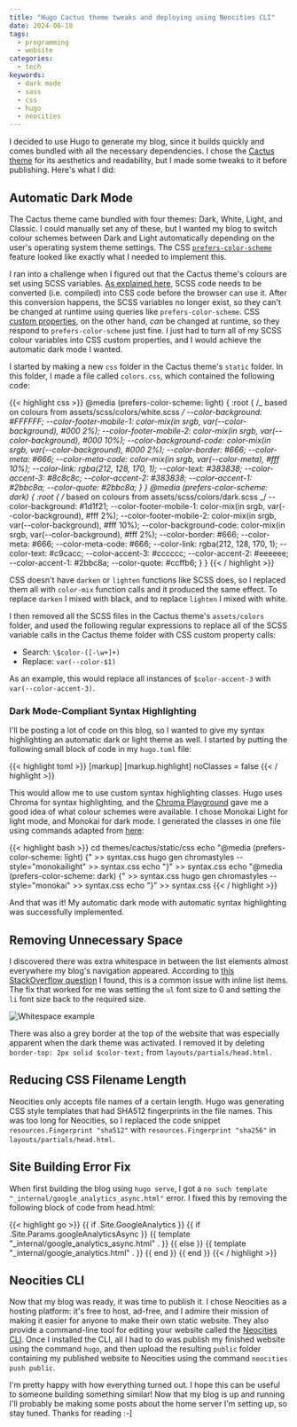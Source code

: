 ```yaml
---
title: "Hugo Cactus theme tweaks and deploying using Neocities CLI"
date: 2024-06-18
tags:
  - programming
  - website
categories:
  - tech
keywords:
  - dark mode
  - sass
  - css
  - hugo
  - neocities
---
```


I decided to use Hugo to generate my blog, since it builds quickly and comes bundled with all the necessary dependencies. I chose the [Cactus theme](https://github.com/monkeyWzr/hugo-theme-cactus) for its aesthetics and readability, but I made some tweaks to it before publishing. Here's what I did:

## Automatic Dark Mode

The Cactus theme came bundled with four themes: Dark, White, Light, and Classic. I could manually set any of these, but I wanted my blog to switch colour schemes between Dark and Light automatically depending on the user's operating system theme settings. The CSS [`prefers-color-scheme`](https://developer.mozilla.org/en-US/docs/Web/CSS/@media/prefers-color-scheme) feature looked like exactly what I needed to implement this.

I ran into a challenge when I figured out that the Cactus theme's colours are set using SCSS variables. [As explained here](https://css-tricks.com/difference-between-types-of-css-variables/), SCSS code needs to be converted (i.e. compiled) into CSS code before the browser can use it. After this conversion happens, the SCSS variables no longer exist, so they can't be changed at runtime using queries like `prefers-color-scheme`. CSS [custom properties](https://developer.mozilla.org/en-US/docs/Web/CSS/Using_CSS_custom_properties), on the other hand, _can_ be changed at runtime, so they respond to `prefers-color-scheme` just fine. I just had to turn all of my SCSS colour variables into CSS custom properties, and I would achieve the automatic dark mode I wanted.

I started by making a new `css` folder in the Cactus theme's `static` folder. In this folder, I made a file called `colors.css`, which contained the following code:

{{< highlight css >}}
@media (prefers-color-scheme: light) {
:root {
/_ based on colours from assets/scss/colors/white.scss _/
--color-background: #FFFFFF;
--color-footer-mobile-1: color-mix(in srgb, var(--color-background), #000 2%);
--color-footer-mobile-2: color-mix(in srgb, var(--color-background), #000 10%);
--color-background-code: color-mix(in srgb, var(--color-background), #000 2%);
--color-border: #666;
--color-meta: #666;
--color-meta-code: color-mix(in srgb, var(--color-meta), #fff 10%);
--color-link: rgba(212, 128, 170, 1);
--color-text: #383838;
--color-accent-3: #8c8c8c;
--color-accent-2: #383838;
--color-accent-1: #2bbc8a;
--color-quote: #2bbc8a;
}
}
@media (prefers-color-scheme: dark) {
:root {
/_ based on colours from assets/scss/colors/dark.scss _/
--color-background: #1d1f21;
--color-footer-mobile-1: color-mix(in srgb, var(--color-background), #fff 2%);
--color-footer-mobile-2: color-mix(in srgb, var(--color-background), #fff 10%);
--color-background-code: color-mix(in srgb, var(--color-background), #fff 2%);
--color-border: #666;
--color-meta: #666;
--color-meta-code: #666;
--color-link: rgba(212, 128, 170, 1);
--color-text: #c9cacc;
--color-accent-3: #cccccc;
--color-accent-2: #eeeeee;
--color-accent-1: #2bbc8a;
--color-quote: #ccffb6;
}
}
{{< / highlight >}}

CSS doesn't have `darken` or `lighten` functions like SCSS does, so I replaced them all with `color-mix` function calls and it produced the same effect. To replace `darken` I mixed with black, and to replace `lighten` I mixed with white.

I then removed all the SCSS files in the Cactus theme's `assets/colors` folder, and used the following regular expressions to replace all of the SCSS variable calls in the Cactus theme folder with CSS custom property calls:

- Search: `\$color-([-\w+]+)`
- Replace: `var(--color-$1)`

As an example, this would replace all instances of `$color-accent-3` with `var(--color-accent-3)`.

### Dark Mode-Compliant Syntax Highlighting

I'll be posting a lot of code on this blog, so I wanted to give my syntax highlighting an automatic dark or light theme as well. I started by putting the following small block of code in my `hugo.toml` file:

{{< highlight toml >}}
[markup]
[markup.highlight]
noClasses = false
{{< / highlight >}}

This would allow me to use custom syntax highlighting classes. Hugo uses Chroma for syntax highlighting, and the [Chroma Playground](https://swapoff.org/chroma/playground/) gave me a good idea of what colour schemes were available. I chose Monokai Light for light mode, and Monokai for dark mode. I generated the classes in one file using commands adapted from [here](https://kishvanchee.com/syntax-highlighting-in-light-and-dark-mode-in-hugo/):

{{< highlight bash >}}
cd themes/cactus/static/css
echo "@media (prefers-color-scheme: light) {" >> syntax.css
hugo gen chromastyles --style="monokailight" >> syntax.css
echo "}" >> syntax.css
echo "@media (prefers-color-scheme: dark) {" >> syntax.css
hugo gen chromastyles --style="monokai" >> syntax.css
echo "}" >> syntax.css
{{< / highlight >}}

And that was it! My automatic dark mode with automatic syntax highlighting was successfully implemented.

## Removing Unnecessary Space

I discovered there was extra whitespace in between the list elements almost everywhere my blog's navigation appeared. According to [this StackOverflow question](https://stackoverflow.com/questions/241512/best-way-to-manage-whitespace-between-inline-list-items) I found, this is a common issue with inline list items. The fix that worked for me was setting the `ul` font size to 0 and setting the `li` font size back to the required size.

![Whitespace example](/images/whitespace.png)

There was also a grey border at the top of the website that was especially apparent when the dark theme was activated. I removed it by deleting `border-top: 2px solid $color-text;` from `layouts/partials/head.html.`

## Reducing CSS Filename Length

Neocities only accepts file names of a certain length. Hugo was generating CSS style templates that had SHA512 fingerprints in the file names. This was too long for Neocities, so I replaced the code snippet `resources.Fingerprint "sha512"` with `resources.Fingerprint "sha256"` in `layouts/partials/head.html`.

## Site Building Error Fix

When first building the blog using `hugo serve`, I got a `no such template "_internal/google_analytics_async.html"` error. I fixed this by removing the following block of code from head.html:

{{< highlight go >}}
{{ if .Site.GoogleAnalytics }}
{{ if .Site.Params.googleAnalyticsAsync }}
{{ template "_internal/google_analytics_async.html" . }}
{{ else }}
{{ template "_internal/google_analytics.html" . }}
{{ end }}
{{ end }}
{{< / highlight >}}

## Neocities CLI

Now that my blog was ready, it was time to publish it. I chose Neocities as a hosting platform: it's free to host, ad-free, and I admire their mission of making it easier for anyone to make their own static website. They also provide a command-line tool for editing your website called the [Neocities CLI](https://neocities.org/cli). Once I installed the CLI, all I had to do was publish my finished website using the command `hugo`, and then upload the resulting `public` folder containing my published website to Neocities using the command `neocities push public`.

I'm pretty happy with how everything turned out. I hope this can be useful to someone building something similar! Now that my blog is up and running I'll probably be making some posts about the home server I'm setting up, so stay tuned. Thanks for reading :-]
